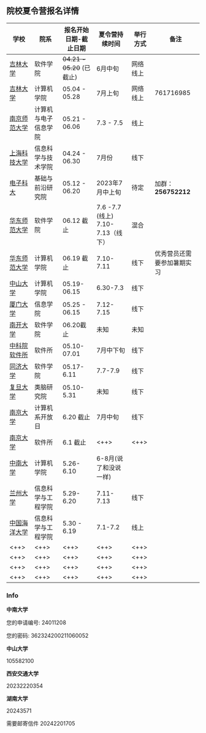 ## 院校夏令营报名详情

| 学校                                                                                                 | 院系                 | 报名开始日期-截止日期      | 夏令营持续时间                    | 举行方式 | 备注                       |
| ----------                                                                                           | ----------           | -------------------------  | ----------------                  | ------   | --                         |
| [吉林大学](https://mp.weixin.qq.com/s/_AmyjqmMfr3iQ1MFXpx7Ag)                                        | 软件学院             | ~~04.21 - 05.20~~ (已截止) | 6月中旬                           | 网络线上 |                            |
| [吉林大学](http://ccst.jlu.edu.cn/info/1229/18143.htm)                                               | 计算机学院           | 05.04 - 05.28              | 7月上旬                           | 网络线上 | 761716985                  |
| [南京师范大学](http://ceai.njnu.edu.cn/Item/Show.asp?m=1&d=18920)                                    | 计算机与电子信息学院 | 05.21 - 06.06              | 7.3 - 7.5                         | 线上     |                            |
| [上海科技大学](https://sist.shanghaitech.edu.cn/2023/0424/c7339a1077054/page.htm)                    | 信息科学与技术学院   | 04.24 - 06.30              | 7月份                             | 线下     |                            |
| [电子科大](https://www.iffs.uestc.edu.cn/info/1067/5580.htm)                                         | 基础与前沿研究院     | 05.12 - 06.20              | 2023年7月中上旬                   | 待定     | 加群：**256752212**        |
| [华东师范大学](https://yjszs.ecnu.edu.cn/system/xlyxcwb_detail.asp?xlyjbdwbh=2023050420050017104300) | 软件学院             | 06.12 截止                 | 7.6 -7.7 (线上) 7.10-7.13（线下） | 混合     |                            |
| [华东师范大学](https://yjszs.ecnu.edu.cn/system/xlyxcwb_detail.asp?xlyjbdwbh=2023050420050017104300) | 计算机学院           | 06.19 截止                 | 7.10-7.11                         | 线下     | 优秀营员还需要参加暑期实习 |
| [中山大学](https://cse.sysu.edu.cn/content/6789)                                                     | 计算机学院           | 05.19-06.15                | 6.30-7.3                          | 线下     |                            |
| [厦门大学](https://informatics.xmu.edu.cn/info/1050/28869.htm)                                       | 信息学院             | 05.25 - 06.15              | 7.12-7.15                         | 线下     |                            |
| [南开大学](https://cs.nankai.edu.cn/info/1042/3466.htm)                                              | 软件学院             | 06.20截止                  | 未知                              | 未知     |                            |
| [中科院软件所](http://www.is.cas.cn/yjsjy2016/zsxx2016/202305/t20230510_6751443.html)                | 软件所               | 05.10-07.01                | 7月中下旬                         | 线下     |                            |
| [同济大学](https://sse.tongji.edu.cn/info/1132/4205.htm)                                             | 软件学院             | 05.17-6.11                 | 7.7-7.9                           | 线下     |                            |
| [复旦大学](https://istbi.fudan.edu.cn/info/1167/4890.htm)                                            | 类脑研究院           | 05.10-5.31                 | 未知                              | 线下     |                            |
| [南京大学](https://cs.nju.edu.cn/8b/3d/c1702a625469/page.htm)                                        | 计算机系开放日       | 6.20 截止                  | 7月中旬                           | 线下     |                            |
| [南京大学](https://cs.nju.edu.cn/ics/recruit/index.html)                                             | 软件所               | 6.1 截止                   | <++>                              | <++>     |                            |
| [中南大学](https://gra.csu.edu.cn/info/1012/39140.htm)                                               | 计算机学院           | 5.26-6.10                  | 6-8月(说了和没说一样)             |          |                            |
| [兰州大学](https://xxxy.lzu.edu.cn/tongzhigonggao/2023/0529/216630.html)                             | 信息科学与工程学院   | 5.29-6.20                  | 7.11-7.13                         | 线下     |                            |
| [中国海洋大学](http://it.ouc.edu.cn/2023/0530/c16066a433770/page.htm)                                | 信息科学与工程学院   | 5.30 - 6.19                | 7.1-7.2                           | 线上     |                            |
| <++>                                                                                                 | <++>                 | <++>                       | <++>                              | <++>     |                            |
| <++>                                                                                                 | <++>                 | <++>                       | <++>                              | <++>     |                            |
| <++>                                                                                                 | <++>                 | <++>                       | <++>                              | <++>     |                            |
| <++>                                                                                                 | <++>                 | <++>                       | <++>                              | <++>     |                            |


### Info

**中南大学** 

您的申请编号: 24011208

您的密码: 362324200211060052

**中山大学** 

105582100

**西安交通大学** 

20232220354

**湖南大学** 

20243571

需要邮寄信件
20242201705
